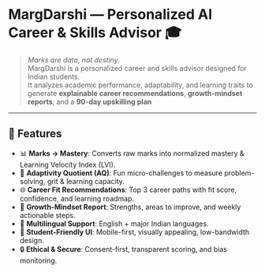 # MargDarshi — Personalized AI Career & Skills Advisor 🎓

> *Marks are data, not destiny.*  
MargDarshi is a personalized career and skills advisor designed for Indian students.  
It analyzes academic performance, adaptability, and learning traits to generate **explainable career recommendations**, **growth-mindset reports**, and a **90-day upskilling plan** 

---

## 🚀 Features
- 📊 **Marks → Mastery**: Converts raw marks into normalized mastery & Learning Velocity Index (LVI).  
- 🧩 **Adaptivity Quotient (AQ)**: Fun micro-challenges to measure problem-solving, grit & learning capacity.  
- 🌐 **Career Fit Recommendations**: Top 3 career paths with fit score, confidence, and learning roadmap.  
- 📝 **Growth-Mindset Report**: Strengths, areas to improve, and weekly actionable steps.  
- 💬 **Multilingual Support**: English + major Indian languages.  
- 📱 **Student-Friendly UI**: Mobile-first, visually appealing, low-bandwidth design.  
- 🔒 **Ethical & Secure**: Consent-first, transparent scoring, and bias monitoring.  

